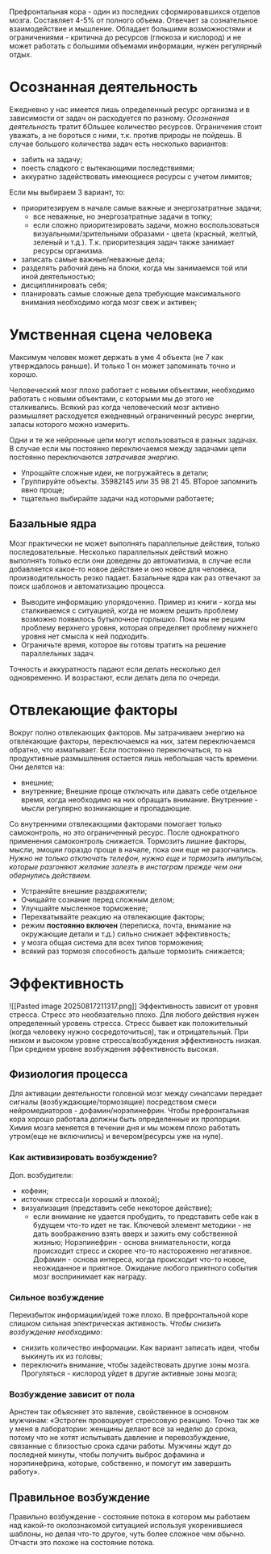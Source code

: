Префронтальная кора - один из последних сформировавшихся отделов мозга. Составляет 4-5% от полного объема. Отвечает за сознательное взаимодействие и мышление. Обладает большими возможностями и ограничениями - критична до ресурсов (глюкоза и кислород) и не может работать с большими объемами информации, нужен регулярный отдых.
# Осознанная деятельность
Ежедневно у нас имеется лишь определенный ресурс организма и в зависимости от задач он расходуется по разному. *Осознанная деятельность* тратит бОльшее количество ресурсов. Ограничения стоит уважать, а не бороться с ними, т.к. против природы не пойдешь.
В случае большого количества задач есть несколько вариантов:
- забить на задачу;
- поесть сладкого с вытекающими последствиями;
- аккуратно задействовать имеющиеся ресурсы с учетом лимитов;

Если мы выбираем 3 вариант, то:
- приоритезируем в начале самые важные и энергозатратные задачи;
	- все неважные, но энергозатратные задачи в топку;
	- если сложно приоритезировать задачи, можно воспользоваться визуальными/зрительными образами - цвета (красный, желтый, зеленый и т.д.). Т.к. приоритезация задач также занимает ресурсы организма.
- записать самые важные/неважные дела;
- разделять рабочий день на блоки, когда мы занимаемся той или иной деятельностью;
- дисциплинировать себя;
- планировать самые сложные дела требующие максимального внимания необходимо когда мозг свеж и активен;
# Умственная сцена человека
Максимум человек может держать в уме 4 объекта (не 7 как утверждалось раньше).
И только 1 он может запоминать точно и хорошо.

Человеческий мозг плохо работает с новыми объектами, необходимо работать с новыми объектами, с которыми мы до этого не сталкивались.
Всякий раз когда человеческий мозг активно размышляет расходуется ежедневный ограниченный ресурс энергии, запасы которого можно измерить.

Одни и те же нейронные цепи могут использоваться в разных задачах. В случае если мы постоянно переключаемся между задачами цепи постоянно переключаются *затрачивая энергию*.

- Упрощайте сложные идеи, не погружайтесь в детали;
- Группируйте объекты. 35982145 или 35 98 21 45. ВТорое запомнить явно проще;
- тщательно выбирайте задачи над которыми работаете;

## Базальные ядра
Мозг практически не может выполнять параллельные действия, только последовательные. Несколько параллельных действий можно выполнять только если они доведены до автоматизма, в случае если добавляется какое-то новое действие и оно новое для человека, производительность резко падает.
Базальные ядра как раз отвечают за поиск шаблонов и автоматизацию процесса.

- Выводите информацию упорядоченно. Пример из книги - когда мы сталкиваемся с ситуацией, когда не можем решить проблему возможно появилось бутылочное горлышко. Пока мы не решим проблему верхнего уровня, которая определяет проблему нижнего уровня нет смысла к ней подходить.
- Ограничьте время, которое вы готовы тратить на решение параллельных задач.

Точность и аккуратность падают если делать несколько дел одновременно. И возрастают, если делать дела по очереди.

# Отвлекающие факторы
Вокруг полно отвлекающих факторов. Мы затрачиваем энергию на отвлекающие факторы, переключаемся на них, затем переключаемся обратно, что изматывает. Если постоянно переключаться, то на продуктивные размышления остается лишь небольшая часть времени.
Они делятся на:
- внешние;
- внутренние;
Внешние проще отключать или давать себе отдельное время, когда необходимо на них обращать внимание.
Внутренние - мысли регулярно возникающие и пропадающие. 

Со внутренними отвлекающими факторами помогает только самоконтроль, но это ограниченный ресурс. После однократного применения самоконтроль снижается.
Тормозить лишние факторы, мысли, эмоции гораздо проще в начале, пока они еще не разогнались. *Нужно не только отключать телефон, нужно еще и тормозить импульсы, которые разгоняют желание залезть в инстаграм прежде чем они обернулись действием.*
- Устраняйте внешние раздражители;
- Очищайте сознание перед сложным делом;
- Улучшайте мысленное торможение;
- Перехватывайте реакцию на отвлекающие факторы;
- режим **постоянно включен** (переписка, почта, внимание на окружающие детали и т.д.) сильно снижает эффективность;
- у мозга общая система для всех типов торможения;
- всякий раз тормозя способность дальше тормозить снижается;
# Эффективность
![[Pasted image 20250817211317.png]]
Эффективность зависит от уровня стресса. 
Стресс это необязательно плохо. Для любого действия нужен определенный уровень стресса. Стресс бывает как положительный (когда человеку нужно сосредоточиться), так и отрицательный.
При низком и высоком уровне стресса/возбуждения эффективность низкая. При среднем уровне возбуждения эффективность высокая.
## Физиология процесса
Для активации деятельности головной мозг между синапсами передает сигналы (возбуждающие/тормозящие) посредством смеси нейромедиаторов - дофамин/норэпинефрин. Чтобы префронтальная кора хорошо работала должны быть определенные их пропорции.
Химия мозга меняется в течении дня и мы можем плохо работать утром(еще не включились) и вечером(ресурсы уже на нуле).
### Как активизировать возбуждение?
Доп. возбудители:
- кофеин;
- источник стресса(и хороший и плохой);
- визуализация (представить себе некоторое действие);
	- если внимание не удается пробудить, то представить себе как в будущем что-то идет не так. Ключевой элемент методики - не дать воображению взять вверх и зажить ему собственной жизнью;
Норэпинефрин - основа внимательности, когда происходит стресс и скорее что-то настороженно негативное.
Дофамин - основа интереса, когда происходит что-то новое, неожиданное и приятное. Ожидание любого приятного события мозг воспринимает как награду.
### Сильное возбуждение
Переизбыток информации/идей тоже плохо. В префронтальной коре слишком сильная электрическая активность. *Чтобы снизить возбуждение необходимо*:
- снизить количество информации. Как вариант записать идеи, чтобы выкинуть их из головы;
- переключить внимание, чтобы задействовать другие зоны мозга. Прогуляться - кислород уйдет в другие активные зоны мозга;
### Возбуждение зависит от пола
Арнстен так объясняет это явление, свойственное в основном мужчинам: «Эстроген провоцирует стрессовую реакцию. Точно так же у меня в лаборатории: женщины делают все за неделю до срока, потому что не хотят испытывать давление и перевозбуждение, связанные с близостью срока сдачи работы. Мужчины ждут до последней минуты, чтобы получить выброс дофамина и норэпинефрина, которые, собственно, и помогут им завершить работу».
## Правильное возбуждение
Правильно возбуждение - состояние потока в котором мы работаем над какой-то околознакомой ситуацией используя укоренившиеся шаблоны, но делая что-то другое, чуть более сложное чем обычно. Отчасти это похоже на состояние потока.